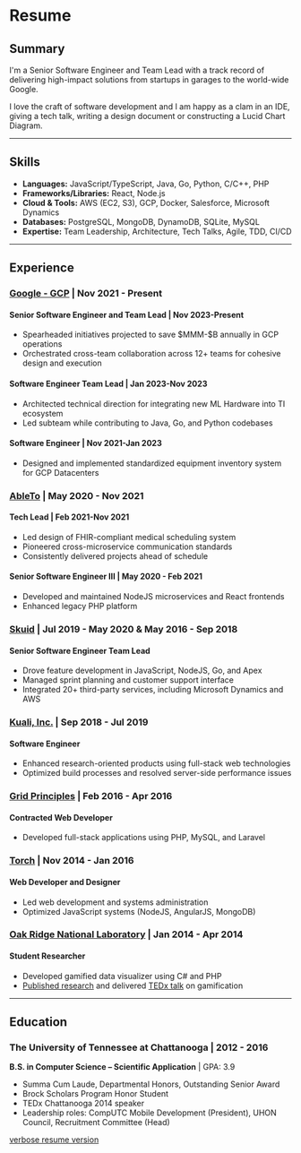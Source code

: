 # Resume
## Summary

I'm a Senior Software Engineer and Team Lead with a track record of delivering high-impact solutions from startups in garages to the world-wide Google.

I love the craft of software development and I am happy as a clam in an IDE, giving a tech talk, writing a design document or constructing a Lucid Chart Diagram.

---

## Skills

- **Languages:** JavaScript/TypeScript, Java, Go, Python, C/C++, PHP
- **Frameworks/Libraries:** React, Node.js
- **Cloud & Tools:** AWS (EC2, S3), GCP, Docker, Salesforce, Microsoft Dynamics
- **Databases:** PostgreSQL, MongoDB, DynamoDB, SQLite, MySQL
- **Expertise:** Team Leadership, Architecture, Tech Talks, Agile, TDD, CI/CD

---

## Experience

### [Google - GCP](https://cloud.google.com/) | Nov 2021 - Present

#### Senior Software Engineer and Team Lead | Nov 2023-Present
- Spearheaded initiatives projected to save \$MMM-\$B annually in GCP operations
- Orchestrated cross-team collaboration across 12+ teams for cohesive design and execution

#### Software Engineer Team Lead | Jan 2023-Nov 2023
- Architected technical direction for integrating new ML Hardware into TI ecosystem
- Led subteam while contributing to Java, Go, and Python codebases

#### Software Engineer | Nov 2021-Jan 2023
- Designed and implemented standardized equipment inventory system for GCP Datacenters

### [AbleTo](https://www.ableto.com/) | May 2020 - Nov 2021

#### Tech Lead | Feb 2021-Nov 2021
- Led design of FHIR-compliant medical scheduling system
- Pioneered cross-microservice communication standards
- Consistently delivered projects ahead of schedule

#### Senior Software Engineer III | May 2020 - Feb 2021
- Developed and maintained NodeJS microservices and React frontends
- Enhanced legacy PHP platform

### [Skuid](https://news.nintex.com/2024-01-02-Nintex-completes-its-acquisition-of-Skuid) | Jul 2019 - May 2020 & May 2016 - Sep 2018

#### Senior Software Engineer Team Lead
- Drove feature development in JavaScript, NodeJS, Go, and Apex
- Managed sprint planning and customer support interface
- Integrated 20+ third-party services, including Microsoft Dynamics and AWS

### [Kuali, Inc.](https://www.kuali.co/) | Sep 2018 - Jul 2019

#### Software Engineer
- Enhanced research-oriented products using full-stack web technologies
- Optimized build processes and resolved server-side performance issues

### [Grid Principles](https://gridprinciples.com/) | Feb 2016 - Apr 2016

#### Contracted Web Developer
- Developed full-stack applications using PHP, MySQL, and Laravel

### [Torch](https://www.kickstarter.com/projects/mytorch/torch-a-simple-router-for-digital-parenting) | Nov 2014 - Jan 2016

#### Web Developer and Designer
- Led web development and systems administration
- Optimized JavaScript systems (NodeJS, AngularJS, MongoDB)

### [Oak Ridge National Laboratory](https://www.ornl.gov) | Jan 2014 - Apr 2014

#### Student Researcher
- Developed gamified data visualizer using C# and PHP
- [Published research](https://www.modsimworld.org/papers/2015/Gamification_and_Visualization_of_Sensor_Data_Analysis_in_Research_Buildings.pdf) and delivered [TEDx talk](https://youtu.be/7OObGFLDPtw) on gamification

---
## Education

### The University of Tennessee at Chattanooga | 2012 - 2016

**B.S. in Computer Science – Scientific Application** | GPA: 3.9
- Summa Cum Laude, Departmental Honors, Outstanding Senior Award
- Brock Scholars Program Honor Student
- TEDx Chattanooga 2014 speaker
- Leadership roles: CompUTC Mobile Development (President), UHON Council, Recruitment Committee (Head)

[verbose resume version](/verbose-resume)

